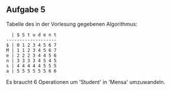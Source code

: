 ## Aufgabe 5

Tabelle des in der Vorlesung gegebenen Algorithmus:

```
  | $ S t u d e n t
-------------------
$ | 0 1 2 3 4 5 6 7
M | 1 1 2 3 4 5 6 7
e | 2 2 2 3 4 4 5 6
n | 3 3 3 3 4 5 4 5
s | 4 4 4 4 4 5 5 5
a | 5 5 5 5 5 5 6 6
```

Es braucht 6 Operationen um 'Student' in 'Mensa' umzuwandeln.